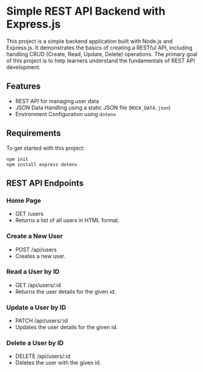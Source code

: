 # Simple REST API Backend with Express.js

This project is a simple backend application built with Node.js and Express.js. It demonstrates the basics of creating a RESTful API, including handling CRUD (Create, Read, Update, Delete) operations. The primary goal of this project is to help learners understand the fundamentals of REST API development.

## Features

- REST API for managing user data
- JSON Data Handling using a static JSON file (`MOCK_DATA.json`)
- Environment Configuration using `dotenv`

## Requirements

To get started with this project:

```
npm init
npm install express dotenv
```

## REST API Endpoints

### Home Page
- GET /users
- Returns a list of all users in HTML format.

### Create a New User
- POST /api/users
- Creates a new user.
### Read a User by ID
- GET /api/users/:id
- Returns the user details for the given id.

### Update a User by ID
- PATCH /api/users/:id
- Updates the user details for the given id.

### Delete a User by ID
- DELETE /api/users/:id
- Deletes the user with the given id.
